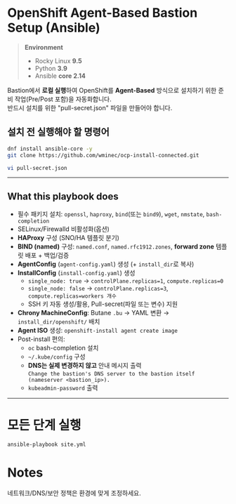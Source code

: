 # OpenShift Agent-Based Bastion Setup (Ansible)

> **Environment**
>
> - Rocky Linux **9.5**
> - Python **3.9**
> - Ansible **core 2.14**

Bastion에서 **로컬 실행**하여 OpenShift를 **Agent-Based** 방식으로 설치하기 위한 준비 작업(Pre/Post 포함)을 자동화합니다.  
반드시 설치를 위한 "pull-secret.json" 파일을 만들어야 합니다.  

## 설치 전 실행해야 할 명령어
```bash
dnf install ansible-core -y
git clone https://github.com/wminec/ocp-install-connected.git

vi pull-secret.json
```

---

## What this playbook does

- 필수 패키지 설치: `openssl`, `haproxy`, `bind`(또는 `bind9`), `wget`, `nmstate`, `bash-completion`
- SELinux/Firewalld 비활성화(옵션)
- **HAProxy** 구성 (SNO/HA 템플릿 분기)
- **BIND (named)** 구성: `named.conf`, `named.rfc1912.zones`, **forward zone** 템플릿 배포 + 백업/검증
- **AgentConfig** (`agent-config.yaml`) 생성 (+ `install_dir`로 복사)
- **InstallConfig** (`install-config.yaml`) 생성  
  - `single_node: true` → `controlPlane.replicas=1`, `compute.replicas=0`  
  - `single_node: false` → `controlPlane.replicas=3`, `compute.replicas=workers 개수`
  - SSH 키 자동 생성/활용, Pull-secret(파일 또는 변수) 지원
- **Chrony MachineConfig**: Butane `.bu` → YAML 변환 → `install_dir/openshift/` 배치
- **Agent ISO** 생성: `openshift-install agent create image`
- Post-install 편의:
  - `oc` bash-completion 설치
  - `~/.kube/config` 구성
  - **DNS는 실제 변경하지 않고** 안내 메시지 출력  
    `Change the bastion's DNS server to the bastion itself (nameserver <bastion_ip>).`
  - `kubeadmin-password` 출력

---

# 모든 단계 실행
```bash
ansible-playbook site.yml
```

# Notes
네트워크/DNS/보안 정책은 환경에 맞게 조정하세요.